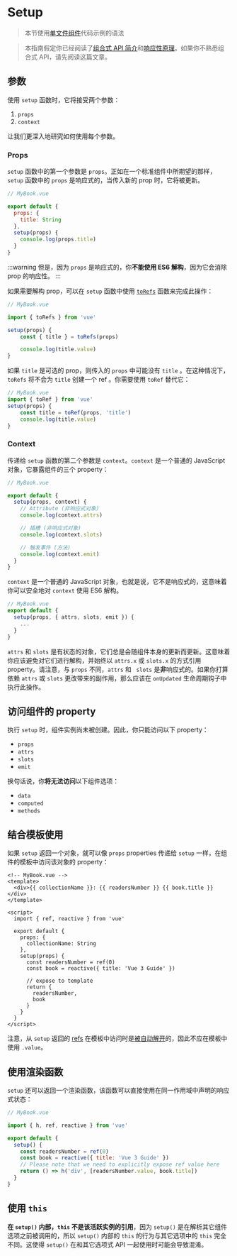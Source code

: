 # Setup

> 本节使用[单文件组件](single-file-component.html)代码示例的语法

> 本指南假定你已经阅读了[组合式 API 简介](composition-api-introduction.html)和[响应性原理](reactivity-fundamentals.html)。如果你不熟悉组合式 API，请先阅读这篇文章。

## 参数

使用 `setup` 函数时，它将接受两个参数：

1. `props`
2. `context`

让我们更深入地研究如何使用每个参数。

### Props

`setup` 函数中的第一个参数是 `props`。正如在一个标准组件中所期望的那样，`setup` 函数中的 `props` 是响应式的，当传入新的 prop 时，它将被更新。

```js
// MyBook.vue

export default {
  props: {
    title: String
  },
  setup(props) {
    console.log(props.title)
  }
}
```

:::warning
但是，因为 `props` 是响应式的，你**不能使用 ES6 解构**，因为它会消除 prop 的响应性。
:::

如果需要解构 prop，可以在 `setup` 函数中使用 [`toRefs`](reactivity-fundamentals.html#响应式状态解构) 函数来完成此操作：

```js
// MyBook.vue

import { toRefs } from 'vue'

setup(props) {
	const { title } = toRefs(props)

	console.log(title.value)
}
```


如果 `title` 是可选的 prop，则传入的 `props` 中可能没有 `title` 。在这种情况下，`toRefs` 将不会为 `title` 创建一个 ref 。你需要使用 `toRef` 替代它：

```js
// MyBook.vue
import { toRef } from 'vue'
setup(props) {
	const title = toRef(props, 'title')
	console.log(title.value)
}
```

### Context

传递给 `setup` 函数的第二个参数是 `context`。`context` 是一个普通的 JavaScript 对象，它暴露组件的三个 property：

```js
// MyBook.vue

export default {
  setup(props, context) {
    // Attribute (非响应式对象)
    console.log(context.attrs)

    // 插槽 (非响应式对象)
    console.log(context.slots)

    // 触发事件 (方法)
    console.log(context.emit)
  }
}
```

`context` 是一个普通的 JavaScript 对象，也就是说，它不是响应式的，这意味着你可以安全地对 `context` 使用 ES6 解构。

```js
// MyBook.vue
export default {
  setup(props, { attrs, slots, emit }) {
    ...
  }
}
```

`attrs` 和 `slots` 是有状态的对象，它们总是会随组件本身的更新而更新。这意味着你应该避免对它们进行解构，并始终以 `attrs.x` 或 `slots.x` 的方式引用 property。请注意，与 `props` 不同，`attrs` 和 ` slots` 是**非**响应式的。如果你打算依赖 `attrs` 或 `slots` 更改带来的副作用，那么应该在 `onUpdated` 生命周期钩子中执行此操作。

## 访问组件的 property

执行 `setup` 时，组件实例尚未被创建。因此，你只能访问以下 property：

- `props`
- `attrs`
- `slots`
- `emit`

换句话说，你**将无法访问**以下组件选项：

- `data`
- `computed`
- `methods`

## 结合模板使用

如果 `setup` 返回一个对象，就可以像 `props` properties 传递给 `setup` 一样，在组件的模板中访问该对象的 property：

```vue-html
<!-- MyBook.vue -->
<template>
  <div>{{ collectionName }}: {{ readersNumber }} {{ book.title }}</div>
</template>

<script>
  import { ref, reactive } from 'vue'

  export default {
    props: {
      collectionName: String
    },
    setup(props) {
      const readersNumber = ref(0)
      const book = reactive({ title: 'Vue 3 Guide' })

      // expose to template
      return {
        readersNumber,
        book
      }
    }
  }
</script>
```

注意，从 `setup` 返回的 [refs](../api/refs-api.html#ref) 在模板中访问时是[被自动解开](/guide/reactivity-fundamentals.html#ref-解开)的，因此不应在模板中使用 `.value`。

## 使用渲染函数

`setup` 还可以返回一个渲染函数，该函数可以直接使用在同一作用域中声明的响应式状态：

```js
// MyBook.vue

import { h, ref, reactive } from 'vue'

export default {
  setup() {
    const readersNumber = ref(0)
    const book = reactive({ title: 'Vue 3 Guide' })
    // Please note that we need to explicitly expose ref value here
    return () => h('div', [readersNumber.value, book.title])
  }
}
```

## 使用 `this`

**在 `setup()` 内部，`this` 不是该活跃实例的引用**，因为 `setup()` 是在解析其它组件选项之前被调用的，所以 `setup()` 内部的 `this` 的行为与其它选项中的 `this` 完全不同。这使得 `setup()`  在和其它选项式 API 一起使用时可能会导致混淆。
